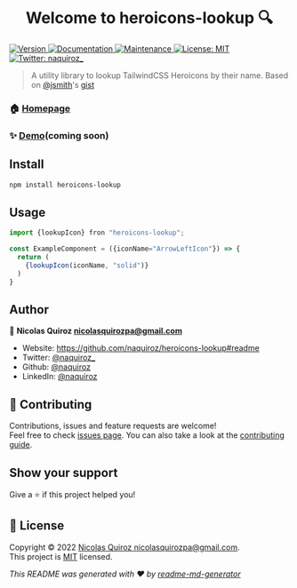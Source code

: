 <h1 align="center">Welcome to heroicons-lookup 🔍</h1>
<p>
  <a href="https://www.npmjs.com/package/heroicons-lookup" target="_blank">
    <img alt="Version" src="https://img.shields.io/npm/v/heroicons-lookup.svg">
  </a>
  <a href="https://github.com/naquiroz/heroicons-lookup#readme" target="_blank">
    <img alt="Documentation" src="https://img.shields.io/badge/documentation-yes-brightgreen.svg" />
  </a>
  <a href="https://github.com/naquiroz/heroicons-lookup/graphs/commit-activity" target="_blank">
    <img alt="Maintenance" src="https://img.shields.io/badge/Maintained%3F-yes-green.svg" />
  </a>
  <a href="https://github.com/naquiroz/heroicons-lookup/blob/master/LICENSE" target="_blank">
    <img alt="License: MIT" src="https://img.shields.io/github/license/naquiroz/heroicons-lookup" />
  </a>
  <a href="https://twitter.com/naquiroz" target="_blank">
    <img alt="Twitter: naquiroz_" src="https://img.shields.io/twitter/follow/naquiroz_.svg?style=social" />
  </a>
</p>

> A utility library to lookup TailwindCSS Heroicons by their name. Based on [@jsmith](https://gist.github.com/jsmith)'s [gist](https://gist.github.com/jsmith/96cccfdef264dfab1bf75e02de704e4e)

### 🏠 [Homepage](https://github.com/naquiroz/heroicons-lookup#readme)

### ✨ [Demo](https://github.com/naquiroz/heroicons-lookup#readme)(coming soon)

## Install

```sh
npm install heroicons-lookup
```

## Usage

```typescript
import {lookupIcon} fron "heroicons-lookup";

const ExampleComponent = ({iconName="ArrowLeftIcon"}) => {
  return (
    {lookupIcon(iconName, "solid")}
  )
}
```

## Author

👤 **Nicolas Quiroz <nicolasquirozpa@gmail.com>**

* Website: https://github.com/naquiroz/heroicons-lookup#readme
* Twitter: [@naquiroz_](https://twitter.com/naquiroz_)
* Github: [@naquiroz](https://github.com/naquiroz)
* LinkedIn: [@naquiroz](https://linkedin.com/in/naquiroz)

## 🤝 Contributing

Contributions, issues and feature requests are welcome!<br />Feel free to check [issues page](https://github.com/naquiroz/heroicons-lookup/issues). You can also take a look at the [contributing guide](https://github.com/naquiroz/heroicons-lookup/blob/master/CONTRIBUTING.md).

## Show your support

Give a ⭐️ if this project helped you!

## 📝 License

Copyright © 2022 [Nicolas Quiroz <nicolasquirozpa@gmail.com>](https://github.com/naquiroz).<br />
This project is [MIT](https://github.com/naquiroz/heroicons-lookup/blob/master/LICENSE) licensed.

_This README was generated with ❤️ by [readme-md-generator](https://github.com/kefranabg/readme-md-generator)_
